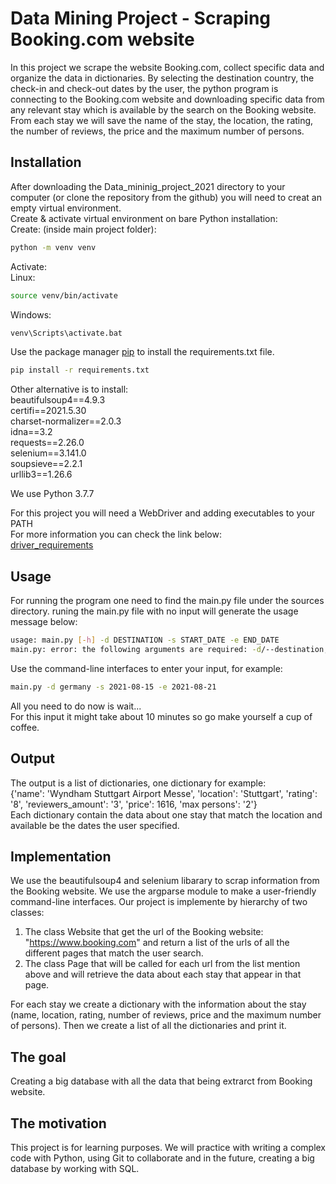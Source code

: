 # Data Mining Project - Scraping Booking.com website

In this project we scrape the website Booking.com, collect specific data and organize the data in dictionaries.
By selecting the destination country, the check-in and check-out dates by the user, the python program is connecting to the Booking.com website and downloading specific data from any relevant stay which is available by the search on the Booking website.
From each stay we will save the name of the stay, the location, the rating, the number of reviews, the price and the maximum number of persons.

## Installation
After downloading the Data_mininig_project_2021 directory to your computer (or clone the repository from the github) you will need to creat an empty virtual environment.  
Create & activate virtual environment on bare Python installation: \
Create: (inside main project folder):
```bash
python -m venv venv
```
Activate: \
Linux: 
```bash
source venv/bin/activate
```
Windows: 
```bash
venv\Scripts\activate.bat
```
Use the package manager [pip](https://pip.pypa.io/en/stable/) to install the requirements.txt file. 
```bash
pip install -r requirements.txt
```
Other alternative is to install: \
beautifulsoup4==4.9.3 \
certifi==2021.5.30 \
charset-normalizer==2.0.3 \
idna==3.2 \
requests==2.26.0 \
selenium==3.141.0 \
soupsieve==2.2.1 \
urllib3==1.26.6 

We use Python 3.7.7 

For this project you will need a WebDriver and adding executables to your PATH \
For more information you can check the link below: \
[driver_requirements](https://www.selenium.dev/documentation/en/webdriver/driver_requirements/)
## Usage

For running the program one need to find the main.py file under the sources directory.
runing the main.py file with no input will generate the usage message below:

```bash
usage: main.py [-h] -d DESTINATION -s START_DATE -e END_DATE
main.py: error: the following arguments are required: -d/--destination, -s/--start_date, -e/--end_date
```
Use the command-line interfaces to enter your input, for example:

```bash
main.py -d germany -s 2021-08-15 -e 2021-08-21
```
All you need to do now is wait... \
For this input it might take about 10 minutes so go make yourself a cup of coffee.

## Output
The output is a list of dictionaries, one dictionary for example: \
{'name': 'Wyndham Stuttgart Airport Messe', 'location': 'Stuttgart', 'rating': '8', 'reviewers_amount': '3', 'price': 1616, 'max persons': '2'} \
Each dictionary contain the data about one stay that match the location and available be the dates the user specified.

## Implementation
We use the beautifulsoup4 and selenium libarary to scrap information from the Booking website.
We use the argparse module to make a user-friendly command-line interfaces.
Our project is implemente by hierarchy of two classes:
1. The class Website that get the url of the Booking website: "https://www.booking.com" and return a list of the urls of all the different pages that match the user search.
2. The class Page that will be called for each url from the list mention above and will retrieve the data about each stay that appear in that page. 

For each stay we create a dictionary with the information about the stay (name, location, rating, number of reviews, price and the maximum number of persons).
Then we create a list of all the dictionaries and print it.

## The goal
Creating a big database with all the data that being extrarct from Booking website. 

## The motivation
This project is for learning purposes. We will practice with writing a complex code with Python, using Git to collaborate and in the future, creating a big database by working with SQL.

